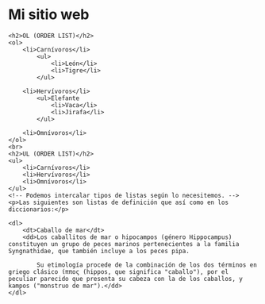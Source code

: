 <!DOCTYPE html>
<html lang="en">
<head>
    <meta charset="UTF-8">
    <meta http-equiv="X-UA-Compatible" content="IE=edge">
    <meta name="viewport" content="width=device-width, initial-scale=1.0">
    <title>Etiqueta para Listas</title>
</head>
<body>
    <h1>Mi sitio web</h1>

    <h2>OL (ORDER LIST)</h2>
    <ol>
        <li>Carnívoros</li>
            <ul>
                <li>León</li>
                <li>Tigre</li>
            </ul>

        <li>Hervívoros</li>
            <ul>Elefante
                <li>Vaca</li>
                <li>Jirafa</li>
            </ul>

        <li>Omnívoros</li>
    </ol>
    <br>
    <h2>UL (ORDER LIST)</h2>
    <ul>
        <li>Carnívoros</li>
        <li>Hervívoros</li>
        <li>Omnívoros</li>
    </ul>
    <!-- Podemos intercalar tipos de listas según lo necesitemos. -->
    <p>Las siguientes son listas de definición que así como en los diccionarios:</p>
    
    <dl>
        <dt>Caballo de mar</dt>
        <dd>Los caballitos de mar o hipocampos (género Hippocampus) constituyen un grupo de peces marinos pertenecientes a la familia Syngnathidae, que también incluye a los peces pipa.

            Su etimología procede de la combinación de los dos términos en griego clásico ίππος (hippos, que significa "caballo"), por el peculiar parecido que presenta su cabeza con la de los caballos, y kampos ("monstruo de mar").</dd>
    </dl>
</body>
</html>